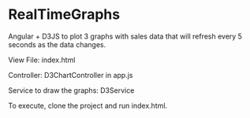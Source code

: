 # RealTimeGraphs

Angular + D3JS to plot 3 graphs with sales data that will refresh every 5 seconds as the data changes.

View File: index.html

Controller: D3ChartController in app.js

Service to draw the graphs: D3Service


To execute, clone the project and run index.html.